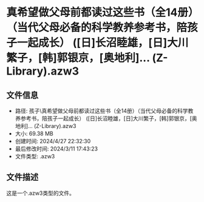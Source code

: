 ﻿# 真希望做父母前都读过这些书（全14册）（当代父母必备的科学教养参考书，陪孩子一起成长） ([日]长沼睦雄，[日]大川繁子，[韩]郭银京，[奥地利]... (Z-Library).azw3

## 文件信息
- 路径: 孩子\真希望做父母前都读过这些书（全14册）（当代父母必备的科学教养参考书，陪孩子一起成长） ([日]长沼睦雄，[日]大川繁子，[韩]郭银京，[奥地利]... (Z-Library).azw3
- 大小: 69.38 MB
- 创建时间: 2024/4/27 22:32:30
- 最后修改时间: 2024/3/11 17:43:23
- 文件类型: .azw3

## 文件描述
这是一个.azw3类型的文件。


